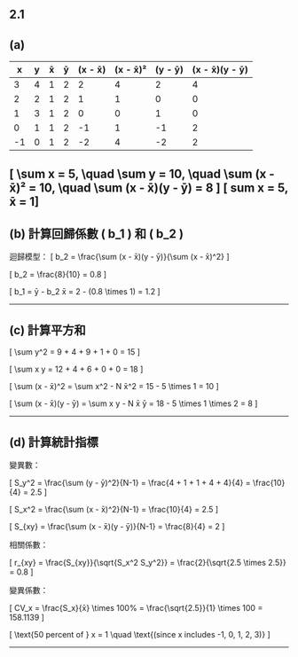 

## 2.1

## (a)

| x  | y  | x̄ | ȳ | (x - x̄) | (x - x̄)² | (y - ȳ) | (x - x̄)(y - ȳ) |
|----|----|----|----|---------|---------|---------|----------------|
| 3  | 4  | 1  | 2  | 2  | 4  | 2  | 4  |
| 2  | 2  | 1  | 2  | 1  | 1  | 0  | 0  |
| 1  | 3  | 1  | 2  | 0  | 0  | 1  | 0  |
| 0  | 1  | 1  | 2  | -1 | 1  | -1 | 2  |
| -1 | 0  | 1  | 2  | -2 | 4  | -2 | 2  |

\[
\sum x = 5, \quad \sum y = 10, \quad \sum (x - x̄)² = 10, \quad \sum (x - x̄)(y - ȳ) = 8
\]
[ sum x = 5, x̄ = 1]
---

## (b) 計算回歸係數 \( b_1 \) 和 \( b_2 \)

迴歸模型：
\[
b_2 = \frac{\sum (x - x̄)(y - ȳ)}{\sum (x - x̄)^2}
\]

\[
b_2 = \frac{8}{10} = 0.8
\]

\[
b_1 = ȳ - b_2 x̄ = 2 - (0.8 \times 1) = 1.2
\]

---

## (c) 計算平方和

\[
\sum y^2 = 9 + 4 + 9 + 1 + 0 = 15
\]

\[
\sum x y = 12 + 4 + 6 + 0 + 0 = 18
\]

\[
\sum (x - x̄)^2 = \sum x^2 - N x̄^2 = 15 - 5 \times 1 = 10
\]

\[
\sum (x - x̄)(y - ȳ) = \sum x y - N x̄ ȳ = 18 - 5 \times 1 \times 2 = 8
\]

---

## (d) 計算統計指標

變異數：

\[
S_y^2 = \frac{\sum (y - ȳ)^2}{N-1} = \frac{4 + 1 + 1 + 4 + 4}{4} = \frac{10}{4} = 2.5
\]

\[
S_x^2 = \frac{\sum (x - x̄)^2}{N-1} = \frac{10}{4} = 2.5
\]

\[
S_{xy} = \frac{\sum (x - x̄)(y - ȳ)}{N-1} = \frac{8}{4} = 2
\]

相關係數：

\[
r_{xy} = \frac{S_{xy}}{\sqrt{S_x^2 S_y^2}} = \frac{2}{\sqrt{2.5 \times 2.5}} = 0.8
\]

變異係數：

\[
CV_x = \frac{S_x}{x̄} \times 100\% = \frac{\sqrt{2.5}}{1} \times 100 = 158.1139
\]

\[
\text{50 percent of } x = 1 \quad \text{(since x includes -1, 0, 1, 2, 3)}
\]

---

